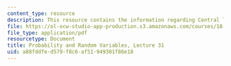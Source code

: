 ```yaml
---
content_type: resource
description: This resource contains the information regarding Central limit theorem.
file: https://ol-ocw-studio-app-production.s3.amazonaws.com/courses/18-440-probability-and-random-variables-spring-2014/a88fddfed579f8c6af51949301f86e18_MIT18_440S14_Lecture31.pdf
file_type: application/pdf
resourcetype: Document
title: Probability and Random Variables, Lecture 31
uid: a88fddfe-d579-f8c6-af51-949301f86e18
---
```

